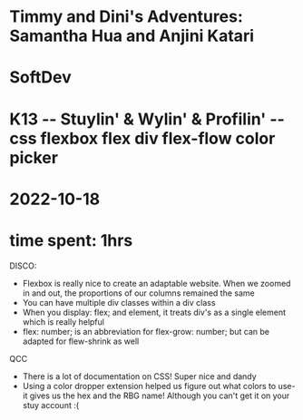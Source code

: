 # Timmy and Dini's Adventures: Samantha Hua and Anjini Katari
# SoftDev
# K13 -- Stuylin' & Wylin' & Profilin' -- css flexbox flex div flex-flow color picker
# 2022-10-18
# time spent: 1hrs

DISCO:
 * Flexbox is really nice to create an adaptable website. When we zoomed in and out, the proportions of our columns remained the same
 * You can have multiple div classes within a div class
 * When you display: flex; and element, it treats div's as a single element which is really helpful
 * flex: number; is an abbreviation for flex-grow: number; but can be adapted for flew-shrink as well

QCC
 * There is a lot of documentation on CSS! Super nice and dandy
 * Using a color dropper extension helped us figure out what colors to use- it gives us the hex and the RBG name! Although you can't get it on your stuy account :(